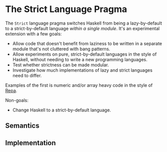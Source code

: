 # The Strict Language Pragma


The `Strict` language pragma switches Haskell from being a lazy-by-default to a strict-by-default language *within a single module*. It's an experimental extension with a few goals:

- Allow code that doesn't benefit from laziness to be written in a separate module that's not cluttered with bang patterns.
- Allow experiments on pure, strict-by-default languages in the style of Haskell, without needing to write a new programming languages.
- Test whether strictness can be made modular.
- Investigate how much implementations of lazy and strict languages need to differ.


Examples of the first is numeric and/or array heavy code in the style of [ Repa](http://hackage.haskell.org/package/repa).


Non-goals:

- Change Haskell to a strict-by-default language.

## Semantics

## Implementation